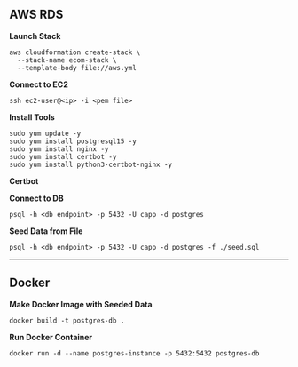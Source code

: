 ## AWS RDS
**Launch Stack**

```
aws cloudformation create-stack \
  --stack-name ecom-stack \
  --template-body file://aws.yml
```

**Connect to EC2**

```
ssh ec2-user@<ip> -i <pem file>
```

**Install Tools**

```
sudo yum update -y
sudo yum install postgresql15 -y
sudo yum install nginx -y
sudo yum install certbot -y
sudo yum install python3-certbot-nginx -y
```

**Certbot**


**Connect to DB**

```
psql -h <db endpoint> -p 5432 -U capp -d postgres
```

**Seed Data from File**

```
psql -h <db endpoint> -p 5432 -U capp -d postgres -f ./seed.sql

```

---

## Docker
**Make Docker Image with Seeded Data**

```
docker build -t postgres-db .
```

**Run Docker Container**

```
docker run -d --name postgres-instance -p 5432:5432 postgres-db
```